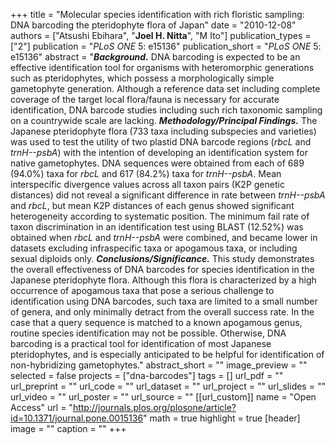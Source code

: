 +++
title = "Molecular species identification with rich floristic sampling: DNA barcoding the pteridophyte flora of Japan"
date = "2010-12-08"
authors = ["Atsushi Ebihara", "**Joel H. Nitta**", "M Ito"]
publication_types = ["2"]
publication = "_PLoS ONE_ 5: e15136"
publication_short = "_PLoS ONE_ 5: e15136"
abstract = "__*Background.*__ DNA barcoding is expected to be an effective identification tool for organisms with heteromorphic generations such as pteridophytes, which possess a morphologically simple gametophyte generation. Although a reference data set including complete coverage of the target local flora/fauna is necessary for accurate identification, DNA barcode studies including such rich taxonomic sampling on a countrywide scale are lacking. __*Methodology/Principal Findings.*__ The Japanese pteridophyte flora (733 taxa including subspecies and varieties) was used to test the utility of two plastid DNA barcode regions (*rbcL* and *trnH--psbA*) with the intention of developing an identification system for native gametophytes. DNA sequences were obtained from each of 689 (94.0%) taxa for *rbcL* and 617 (84.2%) taxa for *trnH--psbA*. Mean interspecific divergence values across all taxon pairs (K2P genetic distances) did not reveal a significant difference in rate between *trnH--psbA* and *rbcL*, but mean K2P distances of each genus showed significant heterogeneity according to systematic position. The minimum fail rate of taxon discrimination in an identification test using BLAST (12.52%) was obtained when *rbcL* and *trnH--psbA* were combined, and became lower in datasets excluding infraspecific taxa or apogamous taxa, or including sexual diploids only. __*Conclusions/Significance.*__ This study demonstrates the overall effectiveness of DNA barcodes for species identification in the Japanese pteridophyte flora. Although this flora is characterized by a high occurrence of apogamous taxa that pose a serious challenge to identification using DNA barcodes, such taxa are limited to a small number of genera, and only minimally detract from the overall success rate. In the case that a query sequence is matched to a known apogamous genus, routine species identification may not be possible. Otherwise, DNA barcoding is a practical tool for identification of most Japanese pteridophytes, and is especially anticipated to be helpful for identification of non-hybridizing gametophytes."
abstract_short = ""
image_preview = ""
selected = false
projects = ["dna-barcodes"]
tags = []
url_pdf = ""
url_preprint = ""
url_code = ""
url_dataset = ""
url_project = ""
url_slides = ""
url_video = ""
url_poster = ""
url_source = ""
[[url_custom]]
  name = "Open Access"
  url = "http://journals.plos.org/plosone/article?id=10.1371/journal.pone.0015136"
math = true
highlight = true
[header]
image = ""
caption = ""
+++
